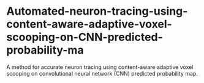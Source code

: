 # Automated-neuron-tracing-using-content-aware-adaptive-voxel-scooping-on-CNN-predicted-probability-ma
 A method for accurate neuron tracing using content-aware adaptive voxel scooping on convolutional neural network (CNN) predicted probability map.
